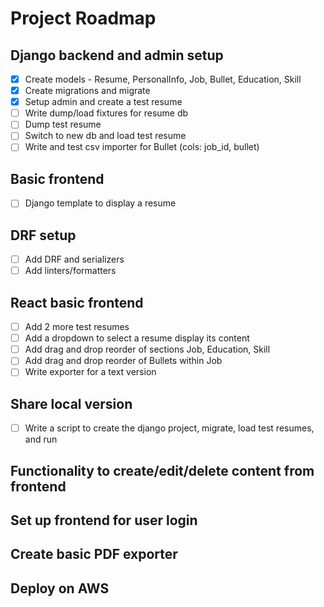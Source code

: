 # Project Roadmap

## Django backend and admin setup

- [x] Create models - Resume, PersonalInfo, Job, Bullet, Education, Skill
- [x] Create migrations and migrate
- [x] Setup admin and create a test resume
- [ ] Write dump/load fixtures for resume db
- [ ] Dump test resume
- [ ] Switch to new db and load test resume
- [ ] Write and test csv importer for Bullet (cols: job_id, bullet)

## Basic frontend

- [ ] Django template to display a resume

## DRF setup

- [ ] Add DRF and serializers
- [ ] Add linters/formatters

## React basic frontend

- [ ] Add 2 more test resumes
- [ ] Add a dropdown to select a resume display its content
- [ ] Add drag and drop reorder of sections Job, Education, Skill
- [ ] Add drag and drop reorder of Bullets within Job
- [ ] Write exporter for a text version

## Share local version

- [ ] Write a script to create the django project, migrate, load test resumes, and run

## Functionality to create/edit/delete content from frontend

## Set up frontend for user login

## Create basic PDF exporter

## Deploy on AWS
